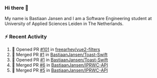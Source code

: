 ### Hi there 👋

My name is Bastiaan Jansen and I am a Software Engineering student at University of Applied Sciences Leiden in The Netherlands. 

### ⚡ Recent Activity
<!--START_SECTION:activity-->
1. 💪 Opened PR [#101](https://github.com/freearhey/vue2-filters/pull/101) in [freearhey/vue2-filters](https://github.com/freearhey/vue2-filters)
2. 🎉 Merged PR [#1](https://github.com/BastiaanJansen/Toast-Swift/pull/1) in [BastiaanJansen/Toast-Swift](https://github.com/BastiaanJansen/Toast-Swift)
3. 💪 Opened PR [#1](https://github.com/BastiaanJansen/Toast-Swift/pull/1) in [BastiaanJansen/Toast-Swift](https://github.com/BastiaanJansen/Toast-Swift)
4. 🎉 Merged PR [#6](https://github.com/BastiaanJansen/IPRWC-API/pull/6) in [BastiaanJansen/IPRWC-API](https://github.com/BastiaanJansen/IPRWC-API)
5. 🎉 Merged PR [#5](https://github.com/BastiaanJansen/IPRWC-API/pull/5) in [BastiaanJansen/IPRWC-API](https://github.com/BastiaanJansen/IPRWC-API)
<!--END_SECTION:activity-->

<!--
**BastiaanJansen/BastiaanJansen** is a ✨ _special_ ✨ repository because its `README.md` (this file) appears on your GitHub profile.

Here are some ideas to get you started:

- 🔭 I’m currently working on ...
- 🌱 I’m currently learning ...
- 👯 I’m looking to collaborate on ...
- 🤔 I’m looking for help with ...
- 💬 Ask me about ...
- 📫 How to reach me: ...
- 😄 Pronouns: ...
- ⚡ Fun fact: ...
-->
